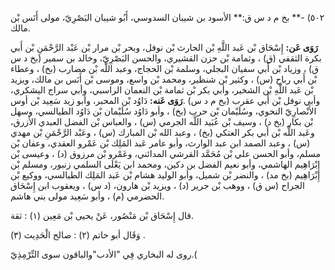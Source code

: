 ٥٠٢) -** بخ م د س ق:** الأسود بن شيبان السدوسي، أَبُو شيبان البَصْرِيّ، مولى أَنَس بْن مالك.

**رَوَى عَن:** إِسْحَاق بْن عَبد اللَّهِ بْن الحارث بْن نوفل، وبحر بْن مرار بْن عَبْد الرَّحْمَنِ بْن أَبي بكرة الثقفي (ق) ، وثمامة بْن حزن القشيري، والحسن البَصْرِيّ، وخالد بن سمير (بخ د س ق) ، وزياد بْن أَبي سفيان البجلي، وسلمة بْن الحجاج، وعبد اللَّه بْن مضارب (بخ) ، وعطاء بْن أَبي رباح (س) ، وكثير بْن شنظير، ومحمد بْن واسع، وموسى بْن أَنَس بن مالك، ويزيد بْن عَبد اللَّهِ بْن الشخير، وأبي بكر بْن ثمامة بْن النعمان الراسبي، وأبي سراج اليشكري، وأبي نوفل بْن أَبي عقرب (بخ م د س) .**رَوَى عَنه:** دَاوُد بْن المحبر، وأبو زيد سَعِيد بْن أوس الأَنْصارِيّ النحوي، وسُلَيْمان بْن حرب (بخ) ، وأبو دَاوُد سُلَيْمان بْن دَاوُد الطيالسي، وسهل بْن بكار (بخ د) ، وسيف بْن عُبَيد اللَّه الجرمي (س) ، والعباس بْن الفضل العبدي الأزرق، وعَبد اللَّه بْن أَبي بكر العتكي (بخ) ، وعبد الله بْن المبارك (س) ، وعَبْد الرَّحْمَنِ بْن مهدي (س) ، وعبد الصمد ابن عبد الوارث، وأبو عامر عَبد المَلِك بْن عَمْرو العقدي، وعفان بْن مسلم، وأبو الحسن علي بْن مُحَمَّد القرشي المدائني، وعَمْرو بْن مرزوق (د) ، وعيسى بْن إِبْرَاهِيم الهاشمي، وأبو نعيم الفضل بن دكين، ومحمد ابن يَعْلَى السلمي زنبور، ومسلم بْن إِبْرَاهِيم (بخ مد) ، والنضر بْن شميل، وأبو الوليد هشام بْن عَبد المَلِك الطيالسي، ووكيع بْن الجراح (س ق) ، ووهب بْن جرير (د) ، ويزيد بْن هارون، (د س) ، ويعقوب ابن إِسْحَاق الحضرمي (م) ، وأبو سَعِيد مولى بني هاشم.

قال إِسْحَاق بْن مَنْصُور، عَنْ يحيى بْن مَعِين (١) : ثقة.

وَقَال أبو حاتم (٢) : صالح الْحَدِيث (٣) .

روى له البخاري فِي "الأدب"والباقون سوى التِّرْمِذِيّ.(